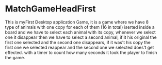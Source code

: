 # MatchGameHeadFirst

This is myFirst Desktop application Game, it is a game where we have 8 type of animals with one copy for each of them (16 in total) 
iserted inside a board and we have to select each animal with its copy, whenever we select one it disappear then we have to select a second animal,
if it his original the first one selected and the second one disappears, if it was't his copy the first one we selected reappear and the second one we selected
does't get effected.
with a timer to count how many seconds it took the player to finish the game.


